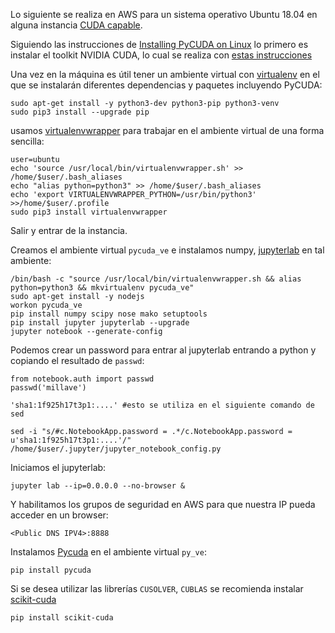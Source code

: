Lo siguiente se realiza en AWS para un sistema operativo Ubuntu 18.04 en alguna instancia [CUDA capable](https://docs.aws.amazon.com/dlami/latest/devguide/gpu.html).

Siguiendo las instrucciones de [Installing PyCUDA on Linux](https://wiki.tiker.net/PyCuda/Installation/Linux) lo primero es instalar el toolkit NVIDIA CUDA, lo cual se realiza con [estas instrucciones](https://github.com/ITAM-DS/analisis-numerico-computo-cientifico/tree/master/C/extensiones_a_C/CUDA/instalacion#amazon-web-services)


Una vez en la máquina es útil tener un ambiente virtual con [virtualenv](https://virtualenv.pypa.io/en/latest/) en el que se instalarán diferentes dependencias y paquetes incluyendo PyCUDA:

```
sudo apt-get install -y python3-dev python3-pip python3-venv
sudo pip3 install --upgrade pip 
```

usamos [virtualenvwrapper](https://virtualenvwrapper.readthedocs.io/en/latest/) para trabajar en el ambiente virtual de una forma sencilla:

```
user=ubuntu
echo 'source /usr/local/bin/virtualenvwrapper.sh' >> /home/$user/.bash_aliases
echo "alias python=python3" >> /home/$user/.bash_aliases
echo 'export VIRTUALENVWRAPPER_PYTHON=/usr/bin/python3' >>/home/$user/.profile
sudo pip3 install virtualenvwrapper
```

Salir y entrar de la instancia.


Creamos el ambiente virtual `pycuda_ve` e instalamos numpy, [jupyterlab](https://jupyterlab.readthedocs.io/en/stable/) en tal ambiente:

```
/bin/bash -c "source /usr/local/bin/virtualenvwrapper.sh && alias python=python3 && mkvirtualenv pycuda_ve"
sudo apt-get install -y nodejs
workon pycuda_ve
pip install numpy scipy nose mako setuptools
pip install jupyter jupyterlab --upgrade
jupyter notebook --generate-config
```



Podemos crear un password para entrar al jupyterlab entrando a python y copiando el resultado de `passwd`:

```
from notebook.auth import passwd
passwd('millave')

'sha1:1f925h17t3p1:....' #esto se utiliza en el siguiente comando de sed
```

```
sed -i "s/#c.NotebookApp.password = .*/c.NotebookApp.password = u'sha1:1f925h17t3p1:....'/" /home/$user/.jupyter/jupyter_notebook_config.py
```


Iniciamos el jupyterlab:

```
jupyter lab --ip=0.0.0.0 --no-browser &
```

Y habilitamos los grupos de seguridad en AWS para que nuestra IP pueda acceder en un browser:

```
<Public DNS IPV4>:8888
```

Instalamos [Pycuda](https://documen.tician.de/pycuda/) en el ambiente virtual `py_ve`:

```
pip install pycuda
```

Si se desea utilizar las librerías `CUSOLVER`, `CUBLAS` se recomienda instalar [scikit-cuda](https://scikit-cuda.readthedocs.io/en/latest/)


```
pip install scikit-cuda	
```



